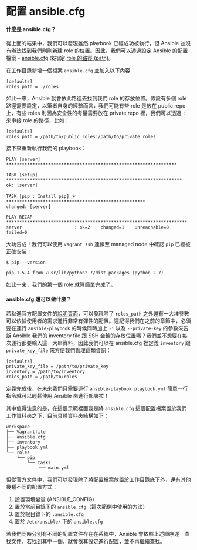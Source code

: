 # 配置 ansible.cfg

#### 什麼是 ansible.cfg？

從上面的結果中，我們可以發現雖然 playbook 已經成功被執行，但 Ansible 並沒有辦法找到我們剛剛新建 role 的位置。因此，我們可以透過設定 Ansible 的配置檔案 - [ansible.cfg](http://docs.ansible.com/ansible/intro_configuration.html) 來指定 [role 的路徑 (path)](http://docs.ansible.com/ansible/intro_configuration.html#roles-path)。

在工作目錄新增一個檔案 `ansible.cfg` 並加入以下內容：

```
[defaults]
roles_path = ./roles
```

如此一來，Ansible 就會依此路徑去找到我們 role 的存放位置。假設有多個 role 路徑需要設定，以筆者自身的經驗而言，我們可能有些 role 是放在 public repo 上，有些 roles 則因為安全性的考量需要放在 private repo 裡，我們可以透過 `:` 來串接 role 的路徑，比如：

```
[defaults]
roles_path = /path/to/public_roles:/path/to/private_roles
```

接下來重新執行我們的 playbook：

```shell
PLAY [server] *****************************************************************

TASK [setup] *******************************************************************
ok: [server]

TASK [pip : Install pip] ＊*****************************************************
changed: [server]

PLAY RECAP *********************************************************************
server                    : ok=2    changed=1    unreachable=0    failed=0
```

大功告成！我們可以使用 `vagrant ssh` 連線至 managed node 中確認 `pip` 已經被正確安裝：

```shell
$ pip --version

pip 1.5.4 from /usr/lib/python2.7/dist-packages (python 2.7)
```

如此一來，我們的第一個 role 就算簡單完成了。

#### ansible.cfg 還可以做什麼？

若點進官方配置文件的[說明頁面](http://docs.ansible.com/ansible/intro_configuration.html)，可以發現除了 `roles_path` 之外還有一大堆參數可以依據使用者的需求進行非常有彈性的配置。還記得我們在之前的章節中，必須要在運行 `ansible-playbook` 的時候同時加上 `-i` 以及 `--private-key` 的參數來告訴 Ansible 我們的 inventory file 跟 SSH 金鑰的存放位置嗎？我們並不想要在每次運行都要輸入這一大串資料，因此我們可以在 ansible.cfg 裡定義 `inventory` 跟 `private_key_file` 來方便我們管理這類資訊：

```
[defaults]
private_key_file = /path/to/private_key
inventory = /path/to/inventory
roles_path = /path/to/roles
```

定義完成後，在未來我們只需要運行 `ansible-playbook playbook.yml` 簡單一行指令就可以輕鬆使用 Ansible 來進行部署拉！

其中值得注意的是，在這個示範裡面我是將 `ansible.cfg` 這個配置檔案置於我們工作資料夾之下，目前具體資料夾結構如下：

```
workspace
├── Vagrantfile
├── ansible.cfg
├── inventory
├── playbook.yml
└── roles
    └── pip
        └── tasks
            └── main.yml
```

但從官方文件中，我們可以發現除了將配置檔案放置於工作目錄底下外，還有其他幾種不同的配置方式：

1. 設置環境變量 (ANSIBLE_CONFIG)
2. 置於當前目錄下的 `ansible.cfg`（這次範例中使用的方法）
3. 置於根目錄下的 `.ansible.cfg`
4. 置於 `/etc/ansible/` 下的 `ansible.cfg`

若我們同時分別有不同的配置文件存在在系統中，Ansible 會依照上述順序逐一查找文件，若找到其中一個，就會依其設定進行配置，並不再繼續查找。
